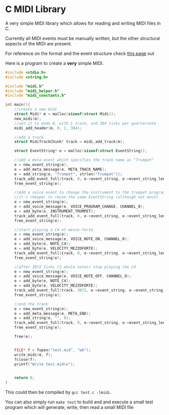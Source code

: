 # C MIDI Library
A very simple MIDI library which allows for reading and writing MIDI files in C.

Currently all MIDI events must be manually written, but the other structural aspects of the MIDI are present.

For reference on the format and the event structure check [this page](http://www.personal.kent.edu/~sbirch/Music_Production/MP-II/MIDI/midi_file_format.htm) out

Here is a program to create a __very__ simple MIDI.

```C
#include <stdio.h>
#include <string.h>

#include "midi.h"
#include "midi_helper.h"
#include "midi_constants.h"

int main(){
	//create a new midi 
	struct Midi* m = malloc(sizeof(struct Midi));
	new_midi(m);
	//set it to mode 0, with 1 track, and 384 ticks per quarternote
	midi_add_header(m, 0, 1, 384);

	//add a track
	struct MidiTrackChunk* track = midi_add_track(m);

	struct EventString* e = malloc(sizeof(struct EventString));

	//add a meta event which specifies the track name as "Trumpet"
	e = new_event_string(e);
	e = add_meta_message(e, META_TRACK_NAME);
	e = add_string(e, "Trumpet", strlen("Trumpet"));
	track_add_event_full(track, 0, e->event_string, e->event_string_len);
	free_event_string(e);

	//Add a voice event to change the instrument to the trumpet program
	//it's cheaper to reuse the same EventString (although not much)
	e = new_event_string(e);
	e = add_voice_message(e, VOICE_PROGRAM_CHANGE, CHANNEL_0);
	e = add_byte(e, INSTRUMENT_TRUMPET);
	track_add_event_full(track, 0, e->event_string, e->event_string_len);
	free_event_string(e);

	//start playing a C4 at mezzo-forte
	e = new_event_string(e);
	e = add_voice_message(e, VOICE_NOTE_ON, CHANNEL_0);
	e = add_byte(e, NOTE_C4);
	e = add_byte(e, VELOCITY_MEZZOFORTE);
	track_add_event_full(track, 0, e->event_string, e->event_string_len);
	free_event_string(e);

	//after 3072 ticks (2 whole notes) stop playing the C4
	e = new_event_string(e);
	e = add_voice_message(e, VOICE_NOTE_OFF, CHANNEL_0);
	e = add_byte(e, NOTE_C4);
	e = add_byte(e, VELOCITY_MEZZOFORTE);
	track_add_event_full(track, 3072, e->event_string, e->event_string_len);
	free_event_string(e);

	//end the track
	e = new_event_string(e);
	e = add_meta_message(e, META_END);
	e = add_string(e, "", 0);
	track_add_event_full(track, 0, e->event_string, e->event_string_len);
	free_event_string(e);

	free(e);


	FILE* f = fopen("test.mid", "wb");
	write_midi(m, f);
	fclose(f);
	printf("Write test.mid\n");
	

	return 0;
}
```

This could then be compiled by `gcc test.c -lmidi`. 

You can also simply run `make test` to build and and execute a small test program which will generate, write, then read a small MIDI file

